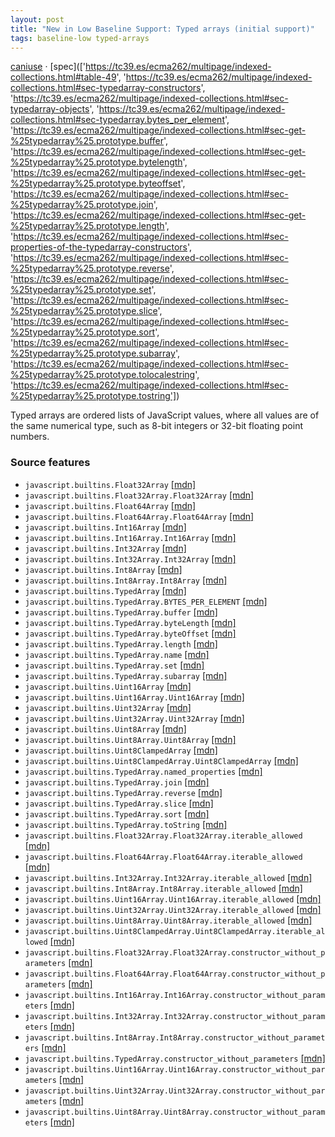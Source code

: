 ```yaml
---
layout: post
title: "New in Low Baseline Support: Typed arrays (initial support)"
tags: baseline-low typed-arrays
---
```


[caniuse](https://caniuse.com/?search=typed-arrays) · [spec](['https://tc39.es/ecma262/multipage/indexed-collections.html#table-49', 'https://tc39.es/ecma262/multipage/indexed-collections.html#sec-typedarray-constructors', 'https://tc39.es/ecma262/multipage/indexed-collections.html#sec-typedarray-objects', 'https://tc39.es/ecma262/multipage/indexed-collections.html#sec-typedarray.bytes_per_element', 'https://tc39.es/ecma262/multipage/indexed-collections.html#sec-get-%25typedarray%25.prototype.buffer', 'https://tc39.es/ecma262/multipage/indexed-collections.html#sec-get-%25typedarray%25.prototype.bytelength', 'https://tc39.es/ecma262/multipage/indexed-collections.html#sec-get-%25typedarray%25.prototype.byteoffset', 'https://tc39.es/ecma262/multipage/indexed-collections.html#sec-%25typedarray%25.prototype.join', 'https://tc39.es/ecma262/multipage/indexed-collections.html#sec-get-%25typedarray%25.prototype.length', 'https://tc39.es/ecma262/multipage/indexed-collections.html#sec-properties-of-the-typedarray-constructors', 'https://tc39.es/ecma262/multipage/indexed-collections.html#sec-%25typedarray%25.prototype.reverse', 'https://tc39.es/ecma262/multipage/indexed-collections.html#sec-%25typedarray%25.prototype.set', 'https://tc39.es/ecma262/multipage/indexed-collections.html#sec-%25typedarray%25.prototype.slice', 'https://tc39.es/ecma262/multipage/indexed-collections.html#sec-%25typedarray%25.prototype.sort', 'https://tc39.es/ecma262/multipage/indexed-collections.html#sec-%25typedarray%25.prototype.subarray', 'https://tc39.es/ecma262/multipage/indexed-collections.html#sec-%25typedarray%25.prototype.tolocalestring', 'https://tc39.es/ecma262/multipage/indexed-collections.html#sec-%25typedarray%25.prototype.tostring'])

Typed arrays are ordered lists of JavaScript values, where all values are of the same numerical type, such as 8-bit integers or 32-bit floating point numbers.

### Source features

- ``javascript.builtins.Float32Array`` [[mdn]](https://https://developer.mozilla.org/en-US/search?q=javascript.builtins.Float32Array)
- ``javascript.builtins.Float32Array.Float32Array`` [[mdn]](https://https://developer.mozilla.org/en-US/search?q=javascript.builtins.Float32Array.Float32Array)
- ``javascript.builtins.Float64Array`` [[mdn]](https://https://developer.mozilla.org/en-US/search?q=javascript.builtins.Float64Array)
- ``javascript.builtins.Float64Array.Float64Array`` [[mdn]](https://https://developer.mozilla.org/en-US/search?q=javascript.builtins.Float64Array.Float64Array)
- ``javascript.builtins.Int16Array`` [[mdn]](https://https://developer.mozilla.org/en-US/search?q=javascript.builtins.Int16Array)
- ``javascript.builtins.Int16Array.Int16Array`` [[mdn]](https://https://developer.mozilla.org/en-US/search?q=javascript.builtins.Int16Array.Int16Array)
- ``javascript.builtins.Int32Array`` [[mdn]](https://https://developer.mozilla.org/en-US/search?q=javascript.builtins.Int32Array)
- ``javascript.builtins.Int32Array.Int32Array`` [[mdn]](https://https://developer.mozilla.org/en-US/search?q=javascript.builtins.Int32Array.Int32Array)
- ``javascript.builtins.Int8Array`` [[mdn]](https://https://developer.mozilla.org/en-US/search?q=javascript.builtins.Int8Array)
- ``javascript.builtins.Int8Array.Int8Array`` [[mdn]](https://https://developer.mozilla.org/en-US/search?q=javascript.builtins.Int8Array.Int8Array)
- ``javascript.builtins.TypedArray`` [[mdn]](https://https://developer.mozilla.org/en-US/search?q=javascript.builtins.TypedArray)
- ``javascript.builtins.TypedArray.BYTES_PER_ELEMENT`` [[mdn]](https://https://developer.mozilla.org/en-US/search?q=javascript.builtins.TypedArray.BYTES_PER_ELEMENT)
- ``javascript.builtins.TypedArray.buffer`` [[mdn]](https://https://developer.mozilla.org/en-US/search?q=javascript.builtins.TypedArray.buffer)
- ``javascript.builtins.TypedArray.byteLength`` [[mdn]](https://https://developer.mozilla.org/en-US/search?q=javascript.builtins.TypedArray.byteLength)
- ``javascript.builtins.TypedArray.byteOffset`` [[mdn]](https://https://developer.mozilla.org/en-US/search?q=javascript.builtins.TypedArray.byteOffset)
- ``javascript.builtins.TypedArray.length`` [[mdn]](https://https://developer.mozilla.org/en-US/search?q=javascript.builtins.TypedArray.length)
- ``javascript.builtins.TypedArray.name`` [[mdn]](https://https://developer.mozilla.org/en-US/search?q=javascript.builtins.TypedArray.name)
- ``javascript.builtins.TypedArray.set`` [[mdn]](https://https://developer.mozilla.org/en-US/search?q=javascript.builtins.TypedArray.set)
- ``javascript.builtins.TypedArray.subarray`` [[mdn]](https://https://developer.mozilla.org/en-US/search?q=javascript.builtins.TypedArray.subarray)
- ``javascript.builtins.Uint16Array`` [[mdn]](https://https://developer.mozilla.org/en-US/search?q=javascript.builtins.Uint16Array)
- ``javascript.builtins.Uint16Array.Uint16Array`` [[mdn]](https://https://developer.mozilla.org/en-US/search?q=javascript.builtins.Uint16Array.Uint16Array)
- ``javascript.builtins.Uint32Array`` [[mdn]](https://https://developer.mozilla.org/en-US/search?q=javascript.builtins.Uint32Array)
- ``javascript.builtins.Uint32Array.Uint32Array`` [[mdn]](https://https://developer.mozilla.org/en-US/search?q=javascript.builtins.Uint32Array.Uint32Array)
- ``javascript.builtins.Uint8Array`` [[mdn]](https://https://developer.mozilla.org/en-US/search?q=javascript.builtins.Uint8Array)
- ``javascript.builtins.Uint8Array.Uint8Array`` [[mdn]](https://https://developer.mozilla.org/en-US/search?q=javascript.builtins.Uint8Array.Uint8Array)
- ``javascript.builtins.Uint8ClampedArray`` [[mdn]](https://https://developer.mozilla.org/en-US/search?q=javascript.builtins.Uint8ClampedArray)
- ``javascript.builtins.Uint8ClampedArray.Uint8ClampedArray`` [[mdn]](https://https://developer.mozilla.org/en-US/search?q=javascript.builtins.Uint8ClampedArray.Uint8ClampedArray)
- ``javascript.builtins.TypedArray.named_properties`` [[mdn]](https://https://developer.mozilla.org/en-US/search?q=javascript.builtins.TypedArray.named_properties)
- ``javascript.builtins.TypedArray.join`` [[mdn]](https://https://developer.mozilla.org/en-US/search?q=javascript.builtins.TypedArray.join)
- ``javascript.builtins.TypedArray.reverse`` [[mdn]](https://https://developer.mozilla.org/en-US/search?q=javascript.builtins.TypedArray.reverse)
- ``javascript.builtins.TypedArray.slice`` [[mdn]](https://https://developer.mozilla.org/en-US/search?q=javascript.builtins.TypedArray.slice)
- ``javascript.builtins.TypedArray.sort`` [[mdn]](https://https://developer.mozilla.org/en-US/search?q=javascript.builtins.TypedArray.sort)
- ``javascript.builtins.TypedArray.toString`` [[mdn]](https://https://developer.mozilla.org/en-US/search?q=javascript.builtins.TypedArray.toString)
- ``javascript.builtins.Float32Array.Float32Array.iterable_allowed`` [[mdn]](https://https://developer.mozilla.org/en-US/search?q=javascript.builtins.Float32Array.Float32Array.iterable_allowed)
- ``javascript.builtins.Float64Array.Float64Array.iterable_allowed`` [[mdn]](https://https://developer.mozilla.org/en-US/search?q=javascript.builtins.Float64Array.Float64Array.iterable_allowed)
- ``javascript.builtins.Int32Array.Int32Array.iterable_allowed`` [[mdn]](https://https://developer.mozilla.org/en-US/search?q=javascript.builtins.Int32Array.Int32Array.iterable_allowed)
- ``javascript.builtins.Int8Array.Int8Array.iterable_allowed`` [[mdn]](https://https://developer.mozilla.org/en-US/search?q=javascript.builtins.Int8Array.Int8Array.iterable_allowed)
- ``javascript.builtins.Uint16Array.Uint16Array.iterable_allowed`` [[mdn]](https://https://developer.mozilla.org/en-US/search?q=javascript.builtins.Uint16Array.Uint16Array.iterable_allowed)
- ``javascript.builtins.Uint32Array.Uint32Array.iterable_allowed`` [[mdn]](https://https://developer.mozilla.org/en-US/search?q=javascript.builtins.Uint32Array.Uint32Array.iterable_allowed)
- ``javascript.builtins.Uint8Array.Uint8Array.iterable_allowed`` [[mdn]](https://https://developer.mozilla.org/en-US/search?q=javascript.builtins.Uint8Array.Uint8Array.iterable_allowed)
- ``javascript.builtins.Uint8ClampedArray.Uint8ClampedArray.iterable_allowed`` [[mdn]](https://https://developer.mozilla.org/en-US/search?q=javascript.builtins.Uint8ClampedArray.Uint8ClampedArray.iterable_allowed)
- ``javascript.builtins.Float32Array.Float32Array.constructor_without_parameters`` [[mdn]](https://https://developer.mozilla.org/en-US/search?q=javascript.builtins.Float32Array.Float32Array.constructor_without_parameters)
- ``javascript.builtins.Float64Array.Float64Array.constructor_without_parameters`` [[mdn]](https://https://developer.mozilla.org/en-US/search?q=javascript.builtins.Float64Array.Float64Array.constructor_without_parameters)
- ``javascript.builtins.Int16Array.Int16Array.constructor_without_parameters`` [[mdn]](https://https://developer.mozilla.org/en-US/search?q=javascript.builtins.Int16Array.Int16Array.constructor_without_parameters)
- ``javascript.builtins.Int32Array.Int32Array.constructor_without_parameters`` [[mdn]](https://https://developer.mozilla.org/en-US/search?q=javascript.builtins.Int32Array.Int32Array.constructor_without_parameters)
- ``javascript.builtins.Int8Array.Int8Array.constructor_without_parameters`` [[mdn]](https://https://developer.mozilla.org/en-US/search?q=javascript.builtins.Int8Array.Int8Array.constructor_without_parameters)
- ``javascript.builtins.TypedArray.constructor_without_parameters`` [[mdn]](https://https://developer.mozilla.org/en-US/search?q=javascript.builtins.TypedArray.constructor_without_parameters)
- ``javascript.builtins.Uint16Array.Uint16Array.constructor_without_parameters`` [[mdn]](https://https://developer.mozilla.org/en-US/search?q=javascript.builtins.Uint16Array.Uint16Array.constructor_without_parameters)
- ``javascript.builtins.Uint32Array.Uint32Array.constructor_without_parameters`` [[mdn]](https://https://developer.mozilla.org/en-US/search?q=javascript.builtins.Uint32Array.Uint32Array.constructor_without_parameters)
- ``javascript.builtins.Uint8Array.Uint8Array.constructor_without_parameters`` [[mdn]](https://https://developer.mozilla.org/en-US/search?q=javascript.builtins.Uint8Array.Uint8Array.constructor_without_parameters)
